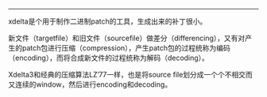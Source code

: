 

---

xdelta是个用于制作二进制patch的工具，生成出来的补丁很小。

新文件（targetfile）和旧文件（sourcefile）做差分（differencing），又有对产生的patch包进行压缩（compression），产生patch包的过程统称为编码（encoding），而将合成新文件的过程统称为解码（decoding）。

Xdelta3和经典的压缩算法LZ’77一样，也是将source file划分成一个个不相交而又连续的window，然后进行encoding和decoding。

